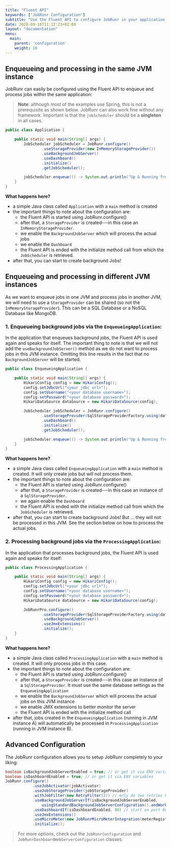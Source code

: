 ```yaml
---
title: "Fluent API"
keywords: ["JobRunr Configuration"]
subtitle: "Use the Fluent API to configure JobRunr in your application within minutes."
date: 2020-09-16T11:12:23+02:00
layout: "documentation"
menu: 
  main: 
    parent: 'configuration'
    weight: 10
---
```

## Enqueueing and processing in the same JVM instance
JobRunr can easily be configured using the Fluent API to enqueue and process jobs within the same application:

> **Note**: although most of the examples use Spring, this is not a prerequisite as shown below. JobRunr can also work fine without any framework. Important is that the `jobScheduler` should be a **singleton** in all cases.


```java
public class Application {

    public static void main(String[] args) {
        JobScheduler jobScheduler = JobRunr.configure()
                .useStorageProvider(new InMemoryStorageProvider())
                .useBackgroundJobServer()
                .useDashboard()
                .initialize()
                .getJobScheduler();

        jobScheduler.enqueue(() -> System.out.println("Up & Running from a background Job"));
    }
}
```

__What happens here?__
- a simple Java class called `Application` with a `main` method is created
- the important things to note about the configuration are:
  - the Fluent API is started using JobRunr.configure()
  - after that, a `StorageProvider` is created---in this case an `InMemoryStorageProvider`.
  - we enable the `BackgroundJobServer` which will process the actual jobs
  - we enable the `Dashboard`
  - the Fluent API is ended with the initialize method call from which the `JobScheduler` is retrieved.
- after that, you can start to create background Jobs!

## Enqueueing and processing in different JVM instances
As we want to enqueue jobs in one JVM and process jobs in another JVM, we will need to use a `StorageProvider` can be shared (so not the `InMemoryStorageProvider`). This can be a SQL Database or a NoSQL Database like MongoDB.

### 1. Enqueueing background jobs via the `EnqueueingApplication`:
In the application that enqueues background jobs, the Fluent API is used again and speaks for itself. The important thing to note is that we will not add the `useBackgroundJobServer()` method as we do not want to process jobs in this JVM instance. Omitting this line results in the fact that no `BackgroundJobServer` will be started.

```java
public class EnqueueingApplication {

    public static void main(String[] args) {
        HikariConfig config = new HikariConfig();
        config.setJdbcUrl("<your jdbc url>");
        config.setUsername("<your database username>");
        config.setPassword("<your database password>");
        HikariDataSource dataSource = new HikariDataSource(config);

        JobScheduler jobScheduler = JobRunr.configure()
                .useStorageProvider(SqlStorageProviderFactory.using(dataSource))
                .useDashboard()
                .initialize()
                .getJobScheduler();

        jobScheduler.enqueue(() -> System.out.println("Up & Running from a background Job"));
    }
}
```
__What happens here?__
- a simple Java class called `EnqueueingApplication` with a `main` method is created. It will only create jobs but will not process them.
- the important things to note about the configuration are:
  - the Fluent API is started using JobRunr.configure()
  - after that, a `StorageProvider` is created---in this case an instance of a `SqlStorageProvider`.
  - we again enable the `Dashboard`
  - the Fluent API is ended with the initialize method call from which the `JobScheduler` is retrieved.
- after that, you can start to create background Jobs! But ... they will not be processed in this JVM. See the section below on how to process the actual jobs.

### 2. Processing background jobs via the `ProcessingApplication`:
In the application that processes background jobs, the Fluent API is used again and speaks for itself:

```java
public class ProcessingApplication {

    public static void main(String[] args) {
        HikariConfig config = new HikariConfig();
        config.setJdbcUrl("<your jdbc url>");
        config.setUsername("<your database username>");
        config.setPassword("<your database password>");
        HikariDataSource dataSource = new HikariDataSource(config);

        JobRunrPro.configure()
                .useStorageProvider(SqlStorageProviderFactory.using(dataSource))
                .useBackgroundJobServer()
                .useJmxExtensions()
                .initialize();
    }
}
```

__What happens here?__
- a simple Java class called `ProcessingApplication` with a `main` method is created. It will only process jobs in this case.
- the important things to note about the configuration are:
  - the Fluent API is started using JobRunr.configure()
  - after that, a `StorageProvider` is created---in this case an instance of a `SqlStorageProvider`. It must use the same database settings as the `EnqueueingApplication`
  - we enable the `BackgroundJobServer` which will process the actual jobs on this JVM instance
  - we enable JMX extensions to better monitor the server
  - the Fluent API is ended with the initialize method call
- after that, jobs created in the `EnqueueingApplication` (running in JVM instance A) will automatically be processed in `ProcessingApplication` (running in JVM instance B).

## Advanced Configuration

The JobRunr configuration allows you to setup JobRunr completely to your liking:

```java
boolean isBackgroundJobServerEnabled = true; // or get it via ENV variables
boolean isDashboardEnabled = true; // or get it via ENV variables
JobRunr.configure()
            .useJobActivator(jobActivator)
            .useJobStorageProvider(jobStorageProvider)
            .withJobFilter(new RetryFilter(2)) // only do two retries by default
            .useBackgroundJobServerIf(isBackgroundJobServerEnabled, 
                usingStandardBackgroundJobServerConfiguration().andWorkerCount(4))  // only use 4 worker threads (extra options available)
            .useDashboardIf(isDashboardEnabled, 80) // start on port 80 instead of 8000
            .useJmxExtensions()
            .useMicroMeter(new JobRunrMicroMeterIntegration(meterRegistry))
            .initialize();

```

> For more options, check out the `JobRunrConfiguration` and `JobRunrDashboardWebServerConfiguration` classes.
